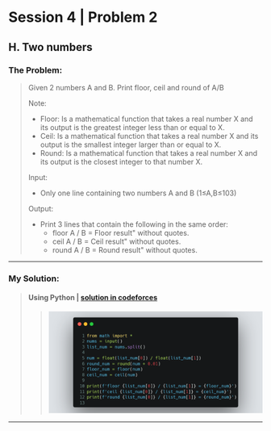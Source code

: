 # Session 4 | Problem 2
## H. Two numbers


### The Problem:
> Given 2 numbers A and B. Print floor, ceil and round of A/B
>
> Note:
> 
> * Floor: Is a mathematical function that takes a real number X and its output is the greatest integer less than or equal to X.
> * Ceil: Is a mathematical function that takes a real number X and its output is the smallest integer larger than or equal to X.
> * Round: Is a mathematical function that takes a real number X and its output is the closest integer to that number X.
> 
> Input: 
> * Only one line containing two numbers A and B (1≤A,B≤103)
> 
> Output:
> * Print 3 lines that contain the following in the same order:
>   * floor A / B = Floor result" without quotes.
>   * ceil A / B = Ceil result" without quotes.
>   * round A / B = Round result" without quotes.
---

### My Solution:
> #### Using Python | [solution in codeforces](https://codeforces.com/group/MWSDmqGsZm/contest/219158/submission/186034282)
> >  <img src="./images/session-4-problem-2-python_1.png">
---



